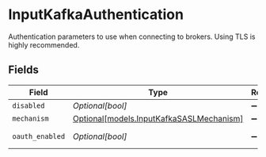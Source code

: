 # InputKafkaAuthentication

Authentication parameters to use when connecting to brokers. Using TLS is highly recommended.


## Fields

| Field                                                                            | Type                                                                             | Required                                                                         | Description                                                                      |
| -------------------------------------------------------------------------------- | -------------------------------------------------------------------------------- | -------------------------------------------------------------------------------- | -------------------------------------------------------------------------------- |
| `disabled`                                                                       | *Optional[bool]*                                                                 | :heavy_minus_sign:                                                               | N/A                                                                              |
| `mechanism`                                                                      | [Optional[models.InputKafkaSASLMechanism]](../models/inputkafkasaslmechanism.md) | :heavy_minus_sign:                                                               | N/A                                                                              |
| `oauth_enabled`                                                                  | *Optional[bool]*                                                                 | :heavy_minus_sign:                                                               | Enable OAuth authentication                                                      |